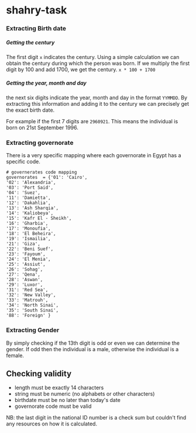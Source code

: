 # shahry-task

### Extracting Birth date

##### Getting the century

The first digit `x` indicates the century. Using a simple calculation we can obtain the century during which the person was born. If we multiply the first digit by 100 and add 1700, we get the century. `x * 100 + 1700`

##### Getting the year, month and day

the next six digits indicate the year, month and day in the format `YYMMDD`. By extracting this information and adding it to the century we can precisely get the exact birth date.

For example if the first 7 digits are `2960921`. This means the individual is born on 21st September 1996.

### Extracting governorate

There is a very specific mapping where each governorate in Egypt has a specific code.

```
# governerates code mapping
governorates  = {'01': 'Cairo',
'02': 'Alexandria',
'03': 'Port Said',
'04': 'Suez',
'11': 'Damietta',
'12': 'Dakahlia',
'13': 'Ash Sharqia',
'14': 'Kaliobeya',
'15': 'Kafr El - Sheikh',
'16': 'Gharbia',
'17': 'Monoufia',
'18': 'El Beheira',
'19': 'Ismailia',
'21': 'Giza',
'22': 'Beni Suef',
'23': 'Fayoum',
'24': 'El Menia',
'25': 'Assiut',
'26': 'Sohag',
'27': 'Qena',
'28': 'Aswan',
'29': 'Luxor',
'31': 'Red Sea',
'32': 'New Valley',
'33': 'Matrouh',
'34': 'North Sinai',
'35': 'South Sinai',
'88': 'Foreign' }
```

### Extracting Gender

By simply checking if the 13th digit is odd or even we can determine the gender. If odd then the individual is a male, otherwise the individual is a female.

## Checking validity

- length must be exactly 14 characters
- string must be numeric (no alphabets or other characters)
- birthdate must be no later than today's date
- governorate code must be valid

NB: the last digit in the national ID number is a check sum but couldn't find any resources on how it is calculated.
